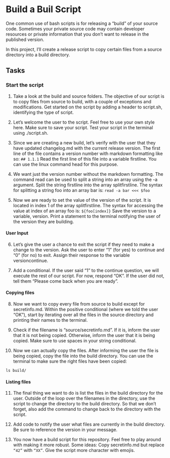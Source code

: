  Build a Buil Script
=====================

One common use of bash scripts is for releasing a “build” of your source code. Sometimes your private source code may contain developer resources or private information that you don’t want to release in the published version.

In this project, I’ll create a release script to copy certain files from a source directory into a build directory.

## Tasks
### Start the script
1. Take a look at the build and source folders. The objective of our script is to copy files from source to build, with a couple of exceptions and modifications.
Get started on the script by adding a header to script.sh, identifying the type of script.


2. Let’s welcome the user to the script. Feel free to use your own style here.
Make sure to save your script. Test your script in the terminal using ./script.sh.


3. Since we are creating a new build, let’s verify with the user that they have updated changelog.md with the current release version.
The first line of the file contains a version number with markdown formatting like so:
`## 1.1.1`
Read the first line of this file into a variable firstline. You can use the linux command head for this purpose.


4. We want just the version number without the markdown formatting. The command read can be used to split a string into an array using the -a argument.
Split the string firstline into the array splitfirstline.
The syntax for splitting a string foo into an array bar is:
`read -a bar <<< $foo`

5. Now we are ready to set the value of the version of the script. It is located in index 1 of the array splitfirstline.
The syntax for accessing the value at index of an array foo is:
`${foo[index]}`
Save the version to a variable, version.
Print a statement to the terminal notifying the user of the version they are building.


#### User Input
6. Let’s give the user a chance to exit the script if they need to make a change to the version.
Ask the user to enter “1” (for yes) to continue and “0” (for no) to exit.
Assign their response to the variable versioncontinue.

7. Add a conditional. If the user said “1” to the continue question, we will execute the rest of our script. For now, respond “OK”.
If the user did not, tell them “Please come back when you are ready”.


#### Copying files
8. Now we want to copy every file from source to build except for secretinfo.md.
Within the positive conditional (where we told the user “OK”), start by iterating over all the files in the source directory and printing their names to the terminal.

9. Check if the filename is “source/secretinfo.md”. If it is, inform the user that it is not being copied.
Otherwise, inform the user that it is being copied.
Make sure to use spaces in your string conditional.


10. Now we can actually copy the files. After informing the user the file is being copied, copy the file into the build directory.
You can use the terminal to make sure the right files have been copied:

`ls build/`


#### Listing files
11. The final thing we want to do is list the files in the build directory for the user.
Outside of the loop over the filenames in the directory, use the script to change the directory to the build directory. So that we don’t forget, also add the command to change back to the directory with the script.


12. Add code to notify the user what files are currently in the build directory.
Be sure to reference the version in your message.

13. You now have a build script for this repository. Feel free to play around with making it more robust. Some ideas:
Copy secretinfo.md but replace `“42”` with `“XX”`.
Give the script more character with emojis.
